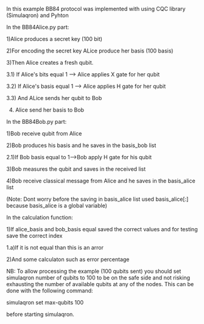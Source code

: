 In this example BB84 protocol was implemented with using CQC library (Simulaqron) and Pyhton

In the BB84Alice.py part:

1)Alice produces a secret key (100 bit)

2)For encoding the secret key ALice produce her basis (100 basis)

3)Then Alice creates a fresh qubit.

  3.1) If Alice's bits equal 1 --> Alice  applies X gate for her qubit
  
  3.2) If Alice's basis equal 1 --> Alice applies H gate for her qubit
  
  3.3) And ALice sends her qubit to Bob
  
  
4) Alice send her basis to Bob  

In the BB84Bob.py part:

1)Bob receive qubit from Alice

2)Bob produces his basis and he saves in the basis_bob list

 2.1)If Bob basis equal to 1-->Bob apply H gate for his qubit
 
3)Bob measures the qubit and saves in the received list

4)Bob receive classical message from Alice and he saves in the basis_alice list


(Note: Dont worry before the saving in basis_alice list used basis_alice[:] 
because basis_alice is a global variable)

In the calculation function:

1)If alice_basis and bob_basis equal saved the correct values 
and for testing save the correct index

 1.a)If it is not equal than this is an arror 

2)And some calculaton such as error percentage

NB: To allow processing the example (100 qubits sent) you should set
simulaqron number of qubits to 100 to be on the safe side and not
risking exhausting the number of available qubits at any of the
nodes. This can be done with the following command:

simulaqron set max-qubits 100

before starting simulaqron.